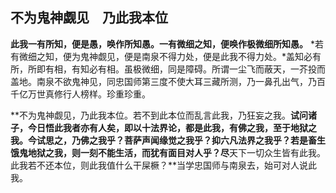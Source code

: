 ## 不为鬼神觑见　乃此我本位

**此我一有所知，便是愚，唤作所知愚。一有微细之知，便唤作极微细所知愚。** *若有微细之知，便为鬼神觑见，便是南泉不得力处，便是此我不得力处。*盖知必有所，所即有相，有知必有相。虽极微细，同是障碍。所谓一尘飞而蔽天，一芥投而盖地。南泉不欲鬼神见，同忠国师第三度不使大耳三藏所测，乃一鼻孔出气，乃百千亿万世真修行人榜样。珍重珍重。

**不为鬼神觑见，乃此我本位。若不到此本位而乱言此我，乃狂妄之我。**试问诸子，今日悟此我者亦有人矣，即以十法界论，都是此我，有佛之我，至于地狱之我。今试思之，乃佛之我乎？菩萨声闻缘觉之我乎？抑六凡法界之我乎？若是畜生饿鬼地狱之我，则一刻不能生活，而犹有面目对人乎？尽**天下一切众生皆有此我。此我若不还本位，则此我值什么干屎橛？**当学忠国师与南泉去，始可对人说此我。
